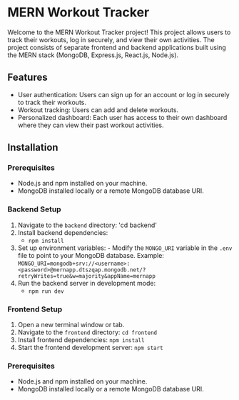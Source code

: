 # MERN Workout Tracker

Welcome to the MERN Workout Tracker project! This project allows users to track their workouts, log in securely, and view their own activities. The project consists of separate frontend and backend applications built using the MERN stack (MongoDB, Express.js, React.js, Node.js).

## Features

- User authentication: Users can sign up for an account or log in securely to track their workouts.
- Workout tracking: Users can add and delete workouts.
- Personalized dashboard: Each user has access to their own dashboard where they can view their past workout activities.

## Installation

### Prerequisites

- Node.js and npm installed on your machine.
- MongoDB installed locally or a remote MongoDB database URI.

### Backend Setup

  1. Navigate to the `backend` directory: 'cd backend'
  2. Install backend dependencies:
      - `npm install`
  3. Set up environment variables:
    - Modify the `MONGO_URI` variable in the `.env` file to point to your MongoDB        database. Example:
    `MONGO_URI=mongodb+srv://<username>:<password>@mernapp.dtszqap.mongodb.net/?retryWrites=true&w=majority&appName=mernapp`
  5. Run the backend server in development mode:
      - `npm run dev`
    
        
### Frontend Setup

1. Open a new terminal window or tab.
2. Navigate to the `frontend` directory: `cd frontend`
3. Install frontend dependencies: `npm install`
4. Start the frontend development server: `npm start`



### Prerequisites

- Node.js and npm installed on your machine.
- MongoDB installed locally or a remote MongoDB database URI.
